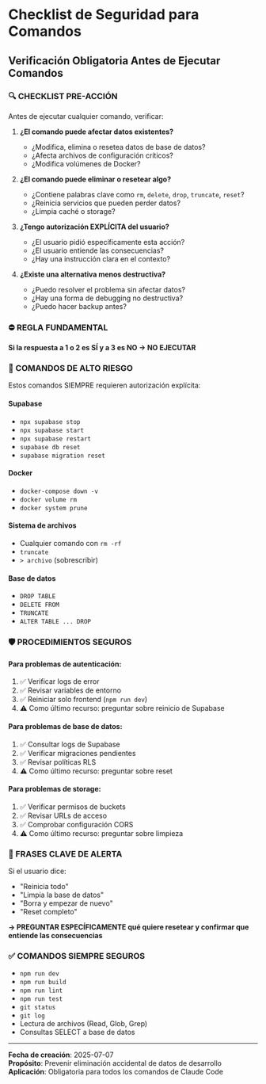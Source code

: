# Checklist de Seguridad para Comandos

## Verificación Obligatoria Antes de Ejecutar Comandos

### 🔍 CHECKLIST PRE-ACCIÓN
Antes de ejecutar cualquier comando, verificar:

1. **¿El comando puede afectar datos existentes?**
   - ¿Modifica, elimina o resetea datos de base de datos?
   - ¿Afecta archivos de configuración críticos?
   - ¿Modifica volúmenes de Docker?

2. **¿El comando puede eliminar o resetear algo?**
   - ¿Contiene palabras clave como `rm`, `delete`, `drop`, `truncate`, `reset`?
   - ¿Reinicia servicios que pueden perder datos?
   - ¿Limpia caché o storage?

3. **¿Tengo autorización EXPLÍCITA del usuario?**
   - ¿El usuario pidió específicamente esta acción?
   - ¿El usuario entiende las consecuencias?
   - ¿Hay una instrucción clara en el contexto?

4. **¿Existe una alternativa menos destructiva?**
   - ¿Puedo resolver el problema sin afectar datos?
   - ¿Hay una forma de debugging no destructiva?
   - ¿Puedo hacer backup antes?

### ⛔ REGLA FUNDAMENTAL
**Si la respuesta a 1 o 2 es SÍ y a 3 es NO → NO EJECUTAR**

### 🚨 COMANDOS DE ALTO RIESGO
Estos comandos SIEMPRE requieren autorización explícita:

#### Supabase
- `npx supabase stop`
- `npx supabase start`
- `npx supabase restart`
- `supabase db reset`
- `supabase migration reset`

#### Docker
- `docker-compose down -v`
- `docker volume rm`
- `docker system prune`

#### Sistema de archivos
- Cualquier comando con `rm -rf`
- `truncate`
- `> archivo` (sobrescribir)

#### Base de datos
- `DROP TABLE`
- `DELETE FROM`
- `TRUNCATE`
- `ALTER TABLE ... DROP`

### 🛡️ PROCEDIMIENTOS SEGUROS

#### Para problemas de autenticación:
1. ✅ Verificar logs de error
2. ✅ Revisar variables de entorno
3. ✅ Reiniciar solo frontend (`npm run dev`)
4. ⚠️ Como último recurso: preguntar sobre reinicio de Supabase

#### Para problemas de base de datos:
1. ✅ Consultar logs de Supabase
2. ✅ Verificar migraciones pendientes
3. ✅ Revisar políticas RLS
4. ⚠️ Como último recurso: preguntar sobre reset

#### Para problemas de storage:
1. ✅ Verificar permisos de buckets
2. ✅ Revisar URLs de acceso
3. ✅ Comprobar configuración CORS
4. ⚠️ Como último recurso: preguntar sobre limpieza

### 📝 FRASES CLAVE DE ALERTA
Si el usuario dice:
- "Reinicia todo"
- "Limpia la base de datos"
- "Borra y empezar de nuevo"
- "Reset completo"

**→ PREGUNTAR ESPECÍFICAMENTE qué quiere resetear y confirmar que entiende las consecuencias**

### ✅ COMANDOS SIEMPRE SEGUROS
- `npm run dev`
- `npm run build`
- `npm run lint`
- `npm run test`
- `git status`
- `git log`
- Lectura de archivos (Read, Glob, Grep)
- Consultas SELECT a base de datos

---

**Fecha de creación**: 2025-07-07  
**Propósito**: Prevenir eliminación accidental de datos de desarrollo  
**Aplicación**: Obligatoria para todos los comandos de Claude Code